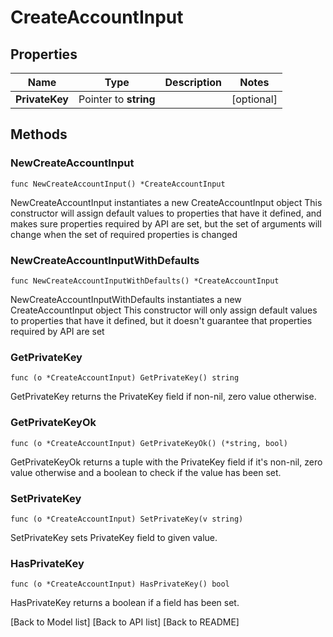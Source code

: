 # CreateAccountInput

## Properties

| Name           | Type                  | Description | Notes       |
| -------------- | --------------------- | ----------- | ----------- |
| **PrivateKey** | Pointer to **string** |             | \[optional] |

## Methods

### NewCreateAccountInput

`func NewCreateAccountInput() *CreateAccountInput`

NewCreateAccountInput instantiates a new CreateAccountInput object This constructor will assign default values to properties that have it defined, and makes sure properties required by API are set, but the set of arguments will change when the set of required properties is changed

### NewCreateAccountInputWithDefaults

`func NewCreateAccountInputWithDefaults() *CreateAccountInput`

NewCreateAccountInputWithDefaults instantiates a new CreateAccountInput object This constructor will only assign default values to properties that have it defined, but it doesn't guarantee that properties required by API are set

### GetPrivateKey

`func (o *CreateAccountInput) GetPrivateKey() string`

GetPrivateKey returns the PrivateKey field if non-nil, zero value otherwise.

### GetPrivateKeyOk

`func (o *CreateAccountInput) GetPrivateKeyOk() (*string, bool)`

GetPrivateKeyOk returns a tuple with the PrivateKey field if it's non-nil, zero value otherwise and a boolean to check if the value has been set.

### SetPrivateKey

`func (o *CreateAccountInput) SetPrivateKey(v string)`

SetPrivateKey sets PrivateKey field to given value.

### HasPrivateKey

`func (o *CreateAccountInput) HasPrivateKey() bool`

HasPrivateKey returns a boolean if a field has been set.

\[Back to Model list] \[Back to API list] \[Back to README]
